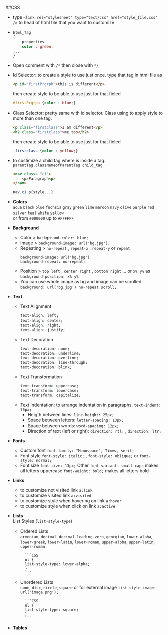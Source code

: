 ##CSS

* type `<link rel="stylesheet" type="text/css" href="style_file.css" />` to head of html file that you want to customize

* 	```css
	html_Tag
	{
		properties
		color : green;
	...
	}
	```
   
* Open comment with `/*` then close with `*/`
* Id Selector: to create a style to use just once. 
	type that tag in html file as 
	```html
	<p id="firstPrgrph">this is different</p>
	```
    
	then create style to be able to use just for that fieled 

	```css
	#firstPrgrph {color : blue;}
	```   
* Class Selector: pretty same with id selector. Class using to apply style to more than one tag.  
	```html
	<p class="firstclass">I am different</p>
	<h2 class="firstclass">me too</h2>
	```
    
	then create style to be able to use just for that fieled 

	```css
	.firstclass {color : yellow;}
	``` 

* to custimize a child tag where is inside a tag.
	`parentTag.classNameofParentTag child_tag`
	```html
	<nav class= "c1">
		<p>Paragraph<p>
	</nav>
	```
     
     ```css
     nav.c1 p{style...}
     ```
      
* **Colors**   
`aqua` `black` `blue` `fuchsia` `gray` `green` `lime` `maroon` `navy` 
`olive` `purple` `red` `silver` `teal` `white` `yellow`    
or from `#000000` up to `#FFFFFF`
   
* **Background** 
	* Color > `background-color: blue;`
	* Image > `background-image: url('bg.jpg');`
	* Repeating > `no-repeat` , `repeat-x` , `repeat-y` or `repeat` 
		```
		background-image: url('bg.jpg')
		background-repeat: no-repeat;

		```
	* Position > `top left` , `center right` , `bottom right` ... or `x% y%` as `background-position: x% y%`
	* You can use whole image as bg and image can be scrolled. `background: url('bg.jpg') no-repeat scroll;`
    
* **Text**  
	* Text Alignment
		```CSS
		text-align: left;
		text-align: center;
		text-align: right;
		text-align: justify;
		```
	* Text Decoration
		```CSS
		text-decoration: none;
		text-decoration: underline;
		text-decoration: overline;
		text-decoration: line-through;
		text-decoration: blink;
		```
	* Text Transformation
		```CSS
		text-transform: uppercase;
		text-transform: lowercase;
		text-transform: capitalize;
		```
	* Text Indentation: to arrange indentation in paragraphs.
		`text-indent: 75px;`
		* Heigth between lines: `line-height: 25px;`
		* Space between letters: `letter-spacing: 13px;`
		* Space between words: `word-spacing: 12px;`
		* Direction of text (left or right): `direction: rtl;` , `direction: ltr;`

* **Fonts**
	* Custom font
		`font-family: "Monospace", Times, serif;`
	* Font style
		`font-style: italic;` , `font-style: oblique;` or `font-style: normal;`
	* Font size
		`font-size: 13px;`
	Other
		`font-variant: small-caps` makes all letters uppercase
		`font-weight: bold;` makes all letters bold

* **Links**
	* to customize not visited link `a:link`
	* to customize visited link `a:visited`
	* to customize style when hovering on link `a:hover`
	* to customize style when click on link `a:active`

* **Lists**   
	List Styles (`list-style-type`) 
	* Ordered Lists   
		 `armenian`, `decimal`, `decimal-leading-zero`, `georgian`, `lower-alpha`, `lower-greek`, `lower-latin`,  `lower-roman`, `upper-alpha`, `upper-latin`, `upper-roman`   

			```CSS
			ol {
			list-style-type: lower-alpha;
			}
			```   
	* Unordered Lists   
		`none`, `disc`, `circle`, `square`  or for external image `list-style-image: url('image.png');`

			```CSS
			ul {
			list-style-type: square;
			}
			```   
* **Tables**

